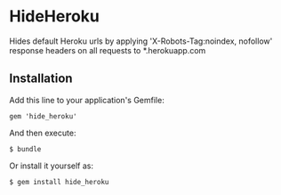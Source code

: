 # HideHeroku

Hides default Heroku urls by applying 'X-Robots-Tag:noindex, nofollow' response headers on all requests to *.herokuapp.com

## Installation

Add this line to your application's Gemfile:

    gem 'hide_heroku'

And then execute:

    $ bundle

Or install it yourself as:

    $ gem install hide_heroku


